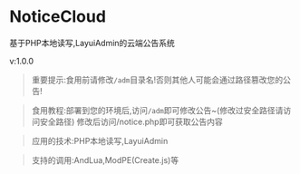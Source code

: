 # NoticeCloud
基于PHP本地读写,LayuiAdmin的云端公告系统

v:1.0.0

>重要提示:食用前请修改`/adm`目录名!否则其他人可能会通过路径篡改您的公告!

>食用教程:部署到您的环境后,访问`/adm`即可修改公告~(修改过安全路径请访问安全路径) 修改后访问/notice.php即可获取公告内容

>应用的技术:PHP本地读写,LayuiAdmin

>支持的调用:AndLua,ModPE(Create.js)等
